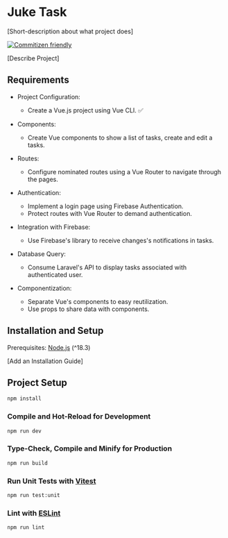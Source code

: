 # Juke Task

[Short-description about what project does]

[![Commitizen friendly](https://img.shields.io/badge/commitizen-friendly-brightgreen.svg)](http://commitizen.github.io/cz-cli/)

[Describe Project]

## Requirements

- Project Configuration:

  - Create a Vue.js project using Vue CLI. ✅

- Components:

  - Create Vue components to show a list of tasks, create and edit a tasks.

- Routes:

  - Configure nominated routes using a Vue Router to navigate through the pages.

- Authentication:

  - Implement a login page using Firebase Authentication.
  - Protect routes with Vue Router to demand authentication.

- Integration with Firebase:

  - Use Firebase's library to receive changes's notifications in tasks.

- Database Query:

  - Consume Laravel's API to display tasks associated with authenticated user.

- Componentization:
  - Separate Vue's components to easy reutilization.
  - Use props to share data with components.

## Installation and Setup

Prerequisites: [Node.js](https://nodejs.org/en) (^18.3)

[Add an Installation Guide]

## Project Setup

```sh
npm install
```

### Compile and Hot-Reload for Development

```sh
npm run dev
```

### Type-Check, Compile and Minify for Production

```sh
npm run build
```

### Run Unit Tests with [Vitest](https://vitest.dev/)

```sh
npm run test:unit
```

### Lint with [ESLint](https://eslint.org/)

```sh
npm run lint
```

